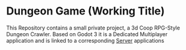 # Dungeon Game (Working Title)

This Repository contains a small private project, a 3d Coop RPG-Style Dungeon Crawler. Based on Godot 3 it is a Dedicated Multiplayer application and is linked to a corresponding [Server](https://github.com/noahkutscher/DungeonServer) applications